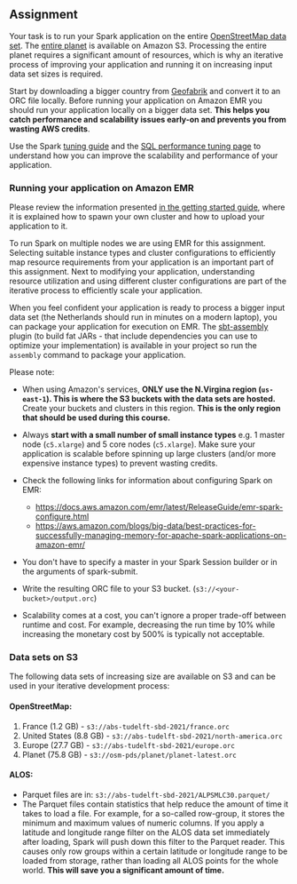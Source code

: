## Assignment

Your task is to run your Spark application on the entire [OpenStreetMap data
set]. The [entire planet] is available on Amazon S3. Processing the entire 
planet requires a significant amount of resources, which is why an iterative 
process of improving your application and running it on increasing input data 
set sizes is required.

Start by downloading a bigger country from [Geofabrik] and convert it to an ORC 
file locally. Before running your application on Amazon EMR you should run your 
application locally on a bigger data set. **This helps you catch performance 
and scalability issues early-on and prevents you from wasting AWS credits**.

Use the Spark [tuning guide] and the [SQL performance tuning page] to
understand how you can improve the scalability and performance of your
application.

### Running your application on Amazon EMR

Please review the information presented 
[in the getting started guide](../getting-started/amazon-web-services.md), where
it is explained how to spawn your own cluster and how to upload your application
to it.

To run Spark on multiple nodes we are using EMR for this assignment. Selecting
suitable instance types and cluster configurations to efficiently map resource
requirements from your application is an important part of this assignment. Next
to modifying your application, understanding resource utilization and using
different cluster configurations are part of the iterative process to
efficiently scale your application.

When you feel confident your application is ready to process a bigger input data
set (the Netherlands should run in minutes on a modern laptop), you can package
your application for execution on EMR. The [sbt-assembly] plugin (to build fat 
JARs - that include dependencies you can use to optimize your implementation) is
available in your project so run the `assembly` command to package your 
application.

Please note:

- When using Amazon's services, **ONLY use the N.Virgina region (`us-east-1`).
  This is where the S3 buckets with the data sets are hosted.** Create your
  buckets and clusters in this region. **This is the only region that should be
  used during this course.**

- Always **start with a small number of small instance types** e.g. 1 master
  node  (`c5.xlarge`) and 5 core nodes (`c5.xlarge`). Make sure your application
  is scalable before spinning up large clusters (and/or more expensive instance
  types) to prevent wasting credits.

- Check the following links for information about configuring Spark on EMR:

  - https://docs.aws.amazon.com/emr/latest/ReleaseGuide/emr-spark-configure.html
  - https://aws.amazon.com/blogs/big-data/best-practices-for-successfully-managing-memory-for-apache-spark-applications-on-amazon-emr/

- You don't have to specify a master in your Spark Session builder or in the
  arguments of spark-submit.

- Write the resulting ORC file to your S3 bucket.
  (`s3://<your-bucket>/output.orc`)

- Scalability comes at a cost, you can't ignore a proper trade-off between
  runtime and cost. For example, decreasing the run time by 10% while increasing
  the monetary cost by 500% is typically not acceptable.

### Data sets on S3

The following data sets of increasing size are available on S3 and can be used
in your iterative development process:

#### OpenStreetMap:
1. France (1.2 GB) - `s3://abs-tudelft-sbd-2021/france.orc`
2. United States (8.8 GB) - `s3://abs-tudelft-sbd-2021/north-america.orc`
3. Europe (27.7 GB) - `s3://abs-tudelft-sbd-2021/europe.orc`
4. Planet (75.8 GB) - `s3://osm-pds/planet/planet-latest.orc`

#### ALOS:
- Parquet files are in: `s3://abs-tudelft-sbd-2021/ALPSMLC30.parquet/`
- The Parquet files contain statistics that help reduce the amount of time it
  takes to load a file. For example, for a so-called row-group, it stores the
  minimum and maximum values of numeric columns. If you apply a latitude and
  longitude range filter on the ALOS data set immediately after loading, Spark
  will push down this filter to the Parquet reader. This causes only row groups
  within a certain latitude or longitude range to be loaded from storage, rather
  than loading all ALOS points for the whole world. **This will save you a
  significant amount of time.**
  
[OpenStreetMap data set]: https://registry.opendata.aws/osm/
[entire planet]: https://open.quiltdata.com/b/osm-pds
[Geofabrik]: https://download.geofabrik.de/europe/
[tuning guide]: https://spark.apache.org/docs/3.1.2/tuning.html
[SQL performance tuning page]: https://spark.apache.org/docs/3.1.2/sql-performance-tuning.html
[sbt-assembly]: https://github.com/sbt/sbt-assembly
